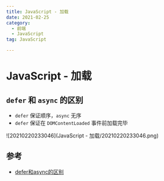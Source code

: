 ```yaml
---
title: JavaScript - 加载
date: 2021-02-25
category:
  - 前端
  - JavaScript
tag: JavaScript

---
```


# JavaScript - 加载

## `defer` 和 `async` 的区别

- `defer` 保证顺序，`async` 无序
- `defer` 保证在 `DOMContentLoaded` 事件前加载完毕

![20210220233046](JavaScript - 加载/20210220233046.png)

## 参考

-   [defer和async的区别](https://segmentfault.com/q/1010000000640869)